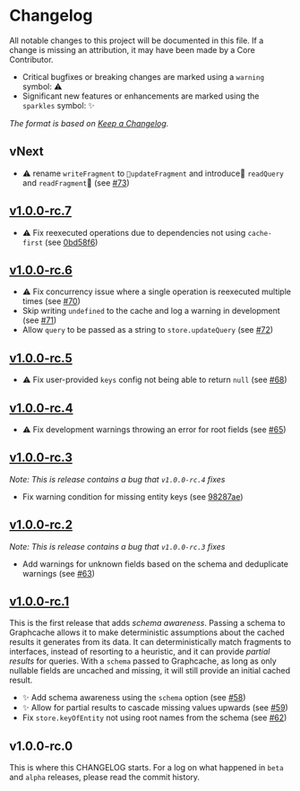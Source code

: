 # Changelog

All notable changes to this project will be documented in this file.
If a change is missing an attribution, it may have been made by a Core Contributor.

- Critical bugfixes or breaking changes are marked using a `warning` symbol: ⚠️
- Significant new features or enhancements are marked using the `sparkles` symbol: ✨

_The format is based on [Keep a Changelog](http://keepachangelog.com/)._

## vNext

- ⚠ rename `writeFragment` to `updateFragment` and introduce `readQuery` and `readFragment` (see [#73](https://github.com/FormidableLabs/urql-exchange-graphcache/pull/73))

## [v1.0.0-rc.7](https://github.com/FormidableLabs/urql-exchange-graphcache/compare/v1.0.0-rc.6...v1.0.0-rc.7)

- ⚠ Fix reexecuted operations due to dependencies not using `cache-first` (see [0bd58f6](https://github.com/FormidableLabs/urql-exchange-graphcache/commit/0bd58f6))

## [v1.0.0-rc.6](https://github.com/FormidableLabs/urql-exchange-graphcache/compare/v1.0.0-rc.5...v1.0.0-rc.6)

- ⚠ Fix concurrency issue where a single operation is reexecuted multiple times (see [#70](https://github.com/FormidableLabs/urql-exchange-graphcache/pull/70))
- Skip writing `undefined` to the cache and log a warning in development (see [#71](https://github.com/FormidableLabs/urql-exchange-graphcache/pull/71))
- Allow `query` to be passed as a string to `store.updateQuery` (see [#72](https://github.com/FormidableLabs/urql-exchange-graphcache/pull/72))

## [v1.0.0-rc.5](https://github.com/FormidableLabs/urql-exchange-graphcache/compare/v1.0.0-rc.4...v1.0.0-rc.5)

- ⚠ Fix user-provided `keys` config not being able to return `null` (see [#68](https://github.com/FormidableLabs/urql-exchange-graphcache/pull/68))

## [v1.0.0-rc.4](https://github.com/FormidableLabs/urql-exchange-graphcache/compare/v1.0.0-rc.3...v1.0.0-rc.4)

- ⚠ Fix development warnings throwing an error for root fields (see [#65](https://github.com/FormidableLabs/urql-exchange-graphcache/pull/65))

## [v1.0.0-rc.3](https://github.com/FormidableLabs/urql-exchange-graphcache/compare/v1.0.0-rc.2...v1.0.0-rc.3)

_Note: This is release contains a bug that `v1.0.0-rc.4` fixes_

- Fix warning condition for missing entity keys (see [98287ae](https://github.com/FormidableLabs/urql-exchange-graphcache/commit/98287ae))

## [v1.0.0-rc.2](https://github.com/FormidableLabs/urql-exchange-graphcache/compare/v1.0.0-rc.1...v1.0.0-rc.2)

_Note: This is release contains a bug that `v1.0.0-rc.3` fixes_

- Add warnings for unknown fields based on the schema and deduplicate warnings (see [#63](https://github.com/FormidableLabs/urql-exchange-graphcache/pull/63))

## [v1.0.0-rc.1](https://github.com/FormidableLabs/urql-exchange-graphcache/compare/v1.0.0-rc.0...v1.0.0-rc.1)

This is the first release that adds _schema awareness_. Passing a schema to Graphcache allows it to make deterministic
assumptions about the cached results it generates from its data. It can deterministically match fragments to interfaces,
instead of resorting to a heuristic, and it can provide _partial results_ for queries. With a `schema` passed to Graphcache,
as long as only nullable fields are uncached and missing, it will still provide an initial cached result.

- ✨ Add schema awareness using the `schema` option (see [#58](https://github.com/FormidableLabs/urql-exchange-graphcache/pull/58))
- ✨ Allow for partial results to cascade missing values upwards (see [#59](https://github.com/FormidableLabs/urql-exchange-graphcache/pull/59))
- Fix `store.keyOfEntity` not using root names from the schema (see [#62](https://github.com/FormidableLabs/urql-exchange-graphcache/pull/62))

## v1.0.0-rc.0

This is where this CHANGELOG starts.
For a log on what happened in `beta` and `alpha` releases, please read the commit history.
